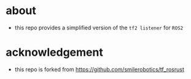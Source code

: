 # about 

- this repo provides a simplified version of the `tf2 listener` for `ROS2` 

# acknowledgement 

- this repo is forked from https://github.com/smilerobotics/tf_rosrust